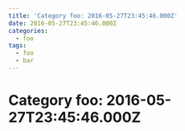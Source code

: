 ```yaml
---
title: 'Category foo: 2016-05-27T23:45:46.000Z'
date: 2016-05-27T23:45:46.000Z
categories:
  - foo
tags:
  - foo
  - bar
---
```


# Category foo: 2016-05-27T23:45:46.000Z

